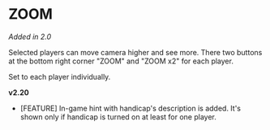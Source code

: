 # ZOOM

*Added in 2.0*

Selected players can move camera higher and see more. There two buttons at the bottom right corner "ZOOM" and "ZOOM x2" for each player.

Set to each player individually.

**v2.20**

* [FEATURE] In-game hint with handicap's description is added. It's shown only if handicap is turned on at least for one player.
